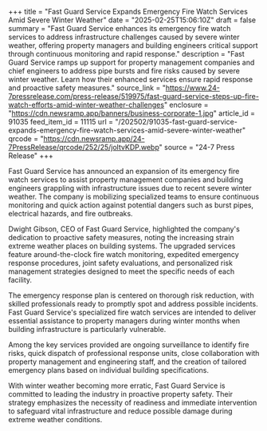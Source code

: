 +++
title = "Fast Guard Service Expands Emergency Fire Watch Services Amid Severe Winter Weather"
date = "2025-02-25T15:06:10Z"
draft = false
summary = "Fast Guard Service enhances its emergency fire watch services to address infrastructure challenges caused by severe winter weather, offering property managers and building engineers critical support through continuous monitoring and rapid response."
description = "Fast Guard Service ramps up support for property management companies and chief engineers to address pipe bursts and fire risks caused by severe winter weather. Learn how their enhanced services ensure rapid response and proactive safety measures."
source_link = "https://www.24-7pressrelease.com/press-release/519975/fast-guard-service-steps-up-fire-watch-efforts-amid-winter-weather-challenges"
enclosure = "https://cdn.newsramp.app/banners/business-corporate-1.jpg"
article_id = 91035
feed_item_id = 11115
url = "/202502/91035-fast-guard-service-expands-emergency-fire-watch-services-amid-severe-winter-weather"
qrcode = "https://cdn.newsramp.app/24-7PressRelease/qrcode/252/25/joltvKDP.webp"
source = "24-7 Press Release"
+++

<p>Fast Guard Service has announced an expansion of its emergency fire watch services to assist property management companies and building engineers grappling with infrastructure issues due to recent severe winter weather. The company is mobilizing specialized teams to ensure continuous monitoring and quick action against potential dangers such as burst pipes, electrical hazards, and fire outbreaks.</p><p>Dwight Gibson, CEO of Fast Guard Service, highlighted the company's dedication to proactive safety measures, noting the increasing strain extreme weather places on building systems. The upgraded services feature around-the-clock fire watch monitoring, expedited emergency response procedures, joint safety evaluations, and personalized risk management strategies designed to meet the specific needs of each facility.</p><p>The emergency response plan is centered on thorough risk reduction, with skilled professionals ready to promptly spot and address possible incidents. Fast Guard Service's specialized fire watch services are intended to deliver essential assistance to property managers during winter months when building infrastructure is particularly vulnerable.</p><p>Among the key services provided are ongoing surveillance to identify fire risks, quick dispatch of professional response units, close collaboration with property management and engineering staff, and the creation of tailored emergency plans based on individual building specifications.</p><p>With winter weather becoming more erratic, Fast Guard Service is committed to leading the industry in proactive property safety. Their strategy emphasizes the necessity of readiness and immediate intervention to safeguard vital infrastructure and reduce possible damage during extreme weather conditions.</p>